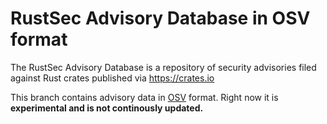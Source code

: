 # RustSec Advisory Database in OSV format

The RustSec Advisory Database is a repository of security advisories filed
against Rust crates published via https://crates.io

This branch contains advisory data in [OSV](https://github.com/google/osv) format.
Right now it is **experimental and is not continously updated.**
